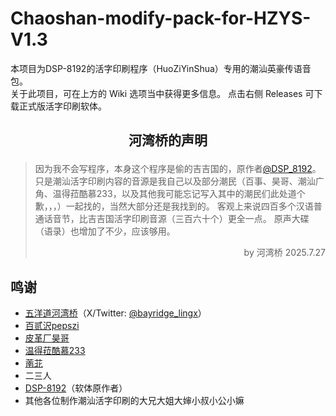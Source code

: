 # Chaoshan-modify-pack-for-HZYS-V1.3
本项目为DSP-8192的活字印刷程序（HuoZiYinShua）专用的潮汕英豪传语音包。<br>
关于此项目，可在上方的 Wiki 选项当中获得更多信息。
点击右侧 Releases 可下载正式版活字印刷软体。

## <p align="center">河湾桥的声明</p>
> 因为我不会写程序，本身这个程序是偷的吉吉国的，原作者[@DSP_8192](https://github.com/DSP-8192/HuoZiYinShua)。
> 只是潮汕活字印刷内容的音源是我自己以及部分潮民（百事、昊哥、潮汕广角、温得菈酷慕233，以及其他我可能忘记写入其中的潮民们此处道个歉，，，）一起找的，当然大部分还是我找到的。
> 客观上来说四百多个汉语普通话音节，比吉吉国活字印刷音源（三百六十个）更全一点。
> 原声大碟（语录）也增加了不少，应该够用。
> 
> <p align="right">by 河湾桥 2025.7.27</p>

## 鸣谢
- [五洋道河湾桥](https://space.bilibili.com/6010845)（X/Twitter: [@bayridge_lingx](https://x.com/bayridge_lingx)）
- [百贰沢pepszi](https://space.bilibili.com/19888761)
- [皮革厂昊哥](https://space.bilibili.com/46850499)
- [温得菈酷慕233](https://space.bilibili.com/3546377447540815)
- [萳苝](https://space.bilibili.com/25406219)
- 二三人
- [DSP-8192](https://github.com/DSP-8192)（软体原作者）
- 其他各位制作潮汕活字印刷的大兄大姐大婶小叔小公小嫲
